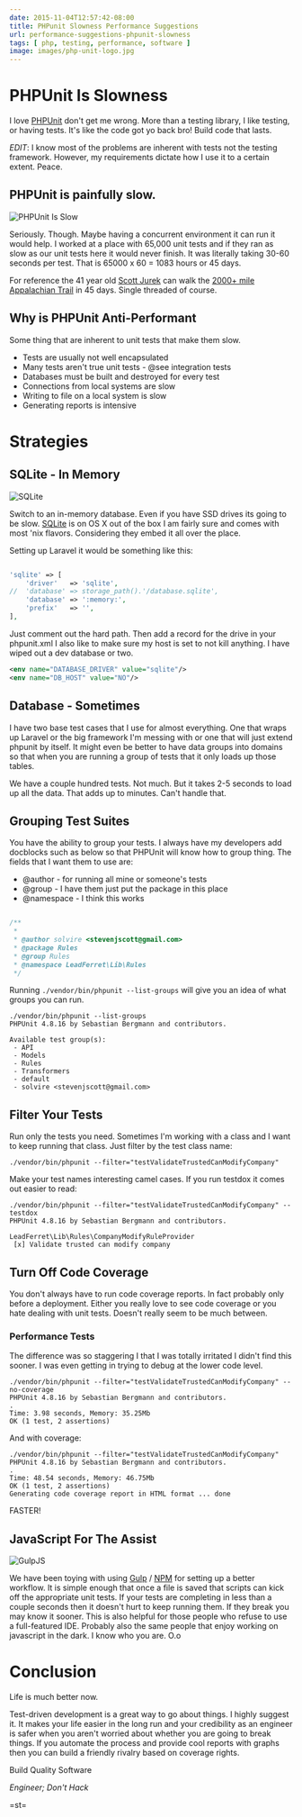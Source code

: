 ```yaml
---
date: 2015-11-04T12:57:42-08:00
title: PHPunit Slowness Performance Suggestions
url: performance-suggestions-phpunit-slowness
tags: [ php, testing, performance, software ]
image: images/php-unit-logo.jpg
---
```


# PHPUnit Is Slowness

I love [PHPUnit](https://phpunit.de/) don't get me wrong. More than a testing library, I like testing, or having tests. It's like the code got yo back bro! Build code that lasts.

_EDIT_: I know most of the problems are inherent with tests not the testing framework.  However, my requirements dictate how I use it to a certain extent.  Peace.

## PHPUnit is painfully slow.

![PHPUnit Is Slow](/images/turtle-speed.jpg)

Seriously. Though. Maybe having a concurrent environment it can run it would help. I worked at a place with 65,000 unit tests and if they ran as slow as our unit tests here it would never finish. It was literally taking 30-60 seconds per test. That is 65000 x 60 = 1083 hours or 45 days.

For reference the 41 year old [Scott Jurek](http://www.npr.org/sections/thetwo-way/2015/07/13/422610986/ultramarathoner-finishes-the-appalachian-trail-in-record-time) can walk the [2000+ mile Appalachian Trail](http://www.nps.gov/appa/index.htm) in 45 days. Single threaded of course.

## Why is PHPUnit Anti-Performant


Some thing that are inherent to unit tests that make them slow.

- Tests are usually not well encapsulated
- Many tests aren't true unit tests - @see integration tests
- Databases must be built and destroyed for every test
- Connections from local systems are slow
- Writing to file on a local system is slow
- Generating reports is intensive

# Strategies

## SQLite - In Memory

![SQLite](/images/sqlite.gif)

Switch to an in-memory database. Even if you have SSD drives its going to be slow. [SQLite](https://www.sqlite.org/) is on OS X out of the box I am fairly sure and comes with most 'nix flavors. Considering they embed it all over the place.

Setting up Laravel it would be something like this:

```php

'sqlite' => [
    'driver'   => 'sqlite',
//  'database' => storage_path().'/database.sqlite',
    'database' => ':memory:',
    'prefix'   => '',
],
```
Just comment out the hard path.
Then add a record for the drive in your phpunit.xml
I also like to make sure my host is set to not kill anything. I have wiped out a dev database or two.  

```xml
<env name="DATABASE_DRIVER" value="sqlite"/>
<env name="DB_HOST" value="NO"/>
```

## Database - Sometimes

I have two base test cases that I use for almost everything. One that wraps up Laravel or the big framework I'm messing with or one that will just extend phpunit by itself.  It might even be better to have data groups into domains so that when you are running a group of tests that it only loads up those tables.

We have a couple hundred tests. Not much.  But it takes 2-5 seconds to load up all the data. That adds up to minutes.  Can't handle that.

## Grouping Test Suites

You have the ability to group your tests. I always have my developers add docblocks such as below so that PHPUnit will know how to group thing. The fields that I want them to use are:

- @author - for running all mine or someone's tests
- @group - I have them just put the package in this place
- @namespace - I think this works

```php

/**
 *
 * @author solvire <stevenjscott@gmail.com>
 * @package Rules
 * @group Rules
 * @namespace LeadFerret\Lib\Rules
 */
 ```

Running `./vendor/bin/phpunit --list-groups` will give you an idea of what groups you can run.

```
./vendor/bin/phpunit --list-groups
PHPUnit 4.8.16 by Sebastian Bergmann and contributors.

Available test group(s):
 - API
 - Models
 - Rules
 - Transformers
 - default
 - solvire <stevenjscott@gmail.com>

```

## Filter Your Tests

Run only the tests you need. Sometimes I'm working with a class and I want to keep running that class.  Just filter by the test class name:

`./vendor/bin/phpunit --filter="testValidateTrustedCanModifyCompany" `

Make your test names interesting camel cases. If you run testdox it comes out easier to read:

```
./vendor/bin/phpunit --filter="testValidateTrustedCanModifyCompany" --testdox
PHPUnit 4.8.16 by Sebastian Bergmann and contributors.

LeadFerret\Lib\Rules\CompanyModifyRuleProvider
 [x] Validate trusted can modify company

```

## Turn Off Code Coverage

You don't always have to run code coverage reports. In fact probably only before a deployment. Either you really love to see code coverage or you hate dealing with unit tests.  Doesn't really seem to be much between.  

### Performance Tests

The difference was so staggering I that I was totally irritated I didn't find this sooner. I was even getting in trying to debug at the lower code level.  

```
./vendor/bin/phpunit --filter="testValidateTrustedCanModifyCompany" --no-coverage
PHPUnit 4.8.16 by Sebastian Bergmann and contributors.
.
Time: 3.98 seconds, Memory: 35.25Mb
OK (1 test, 2 assertions)
```

And with coverage:

```
./vendor/bin/phpunit --filter="testValidateTrustedCanModifyCompany"
PHPUnit 4.8.16 by Sebastian Bergmann and contributors.
.
Time: 48.54 seconds, Memory: 46.75Mb
OK (1 test, 2 assertions)
Generating code coverage report in HTML format ... done
```

FASTER!

## JavaScript For The Assist

![GulpJS](/images/gulp.png)

We have been toying with using [Gulp](http://gulpjs.com/) / [NPM](https://www.npmjs.com/) for setting up a better workflow.  It is simple enough that once a file is saved that scripts can kick off the appropriate unit tests. If your tests are completing in less than a couple seconds then it doesn't hurt to keep running them. If they break you may know it sooner.  This is also helpful for those people who refuse to use a full-featured IDE.  Probably also the same people that enjoy working on javascript in the dark.  I know who you are. O.o


# Conclusion

Life is much better now.

Test-driven development is a great way to go about things.  I highly suggest it. It makes your life easier in the long run and your credibility as an engineer is safer when you aren't worried about whether you are going to break things. If you automate the process and provide cool reports with graphs then you can build a friendly rivalry based on coverage rights.


Build Quality Software

_Engineer; Don't Hack_


=st=
